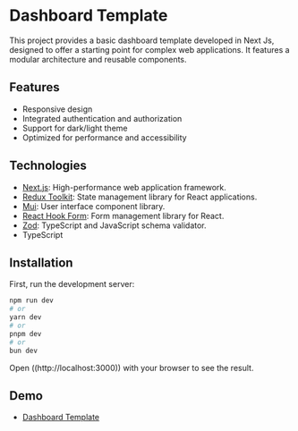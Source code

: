 # Dashboard Template

This project provides a basic dashboard template developed in Next Js, designed to offer a starting point for complex web applications. It features a modular architecture and reusable components.

## Features

- Responsive design
- Integrated authentication and authorization
- Support for dark/light theme
- Optimized for performance and accessibility

## Technologies

- [Next.js](https://nextjs.org/docs): High-performance web application framework.
- [Redux Toolkit](https://redux-toolkit.js.org): State management library for React applications.
- [Mui](https://mui.com): User interface component library.
- [React Hook Form](https://react-hook-form.com): Form management library for React.
- [Zod](https://zod.dev): TypeScript and JavaScript schema validator.
- TypeScript

## Installation

First, run the development server:

```bash
npm run dev
# or
yarn dev
# or
pnpm dev
# or
bun dev
```

Open ((http://localhost:3000)) with your browser to see the result.

## Demo

- [Dashboard Template](https://dashboard-template-alpha-seven.vercel.app/)
